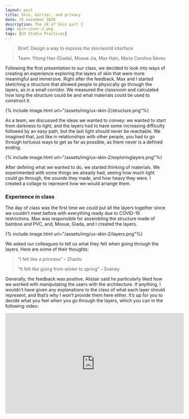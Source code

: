 ```yaml
---
layout: post
title: Skin, barrier, and privacy
date: 15 november 2020
description: The UX of Skin part 2
img: skin-cover-2.png
tags: [UX Studio Practices] 
---
```

> Brief: Design a way to express the skin/world interface
> 
> Team: Yitong Han (Giada), Moxue Jia, Max Hain, Maria Carolina Séves


Following the first presentation to our class, we decided to look into ways of creating an experience exploring the layers of skin that were more meaningful and immersive. Right after the feedback, Max and I started sketching a structure that allowed people to physically go through the layers, as in a small corridor. We measured the classroom and calculated how long the structure could be and what materials could be used to construct it. 

{% include image.html url="/assets/img/ux-skin-2/structure.png"%}

As a team, we discussed the ideas we wanted to convey: we wanted to start from darkness to light, and the layers had to have some increasing difficulty followed by an easy path, but the last light should never be reachable. We imagined that, just like in relationships with other people, you had to go through tortuous ways to get as far as possible, as there never is a defined ending.

{% include image.html url="/assets/img/ux-skin-2/exploringlayers.png"%}

After defining what we wanted to do, we started thinking of materials. We experimented with some things we already had, seeing how much light could go through, the sounds they made, and how heavy they were. I created a collage to represent how we would arrange them. 



### Experience in class

The day of class was the first time we could put all the layers together since we couldn’t meet before with everything ready due to COVID-19 restrictions. Max was responsible for assembling the structure made of bamboo and PVC, and, Moxue, Giada, and I created the layers.

{% include image.html url="/assets/img/ux-skin-2/layers.png"%}

We asked our colleagues to tell us what they felt when going through the layers. Here are some of their thoughts:

> “I felt like a princess” – Zhaolu

> “It felt like going from winter to spring” – Svaney

Generally, the feedback was positive. Alistair said he particularly liked how we worked with manipulating the users with the architecture. If anything, I wouldn’t have given any explanations to the class of what each layer should represent, and that’s why I won’t provide them here either. It’s up for you to decide what you feel when you go through the layers, which you can in the following video:


<iframe width="560" height="315" src="https://www.youtube.com/embed/JnpC0S-uAwE" frameborder="0" allow="accelerometer; autoplay; clipboard-write; encrypted-media; gyroscope; picture-in-picture" allowfullscreen></iframe>